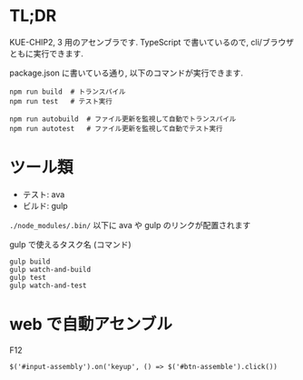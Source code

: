 # TL;DR
KUE-CHIP2, 3 用のアセンブラです.
TypeScript で書いているので, cli/ブラウザともに実行できます.

package.json に書いている通り, 以下のコマンドが実行できます.
```
npm run build  # トランスパイル
npm run test   # テスト実行

npm run autobuild  # ファイル更新を監視して自動でトランスパイル
npm run autotest   # ファイル更新を監視して自動でテスト実行
```


# ツール類
- テスト: ava
- ビルド: gulp

`./node_modules/.bin/` 以下に ava や gulp のリンクが配置されます

gulp で使えるタスク名 (コマンド)
```
gulp build
gulp watch-and-build
gulp test
gulp watch-and-test
```


# web で自動アセンブル
F12
```
$('#input-assembly').on('keyup', () => $('#btn-assemble').click())
```
